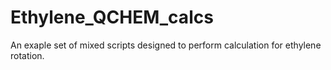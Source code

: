 # Ethylene_QCHEM_calcs
An exaple set of mixed scripts designed to perform calculation for ethylene rotation.
